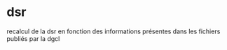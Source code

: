 # dsr
recalcul de la dsr en fonction des informations présentes dans les fichiers publiés par la dgcl
